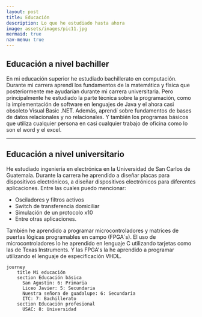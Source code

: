 ```yaml
---
layout: post
title: Educación
description: Lo que he estudiado hasta ahora
image: assets/images/pic11.jpg
mermaid: true
nav-menu: true
---
```

## Educación a nivel bachiller
En mi educación superior he estudiado bachillerato en computación. Durante mi carrera aprendí los fundamentos de la matemática y física que posteriormente me ayudarían durante mi carrera universitaria. Pero principalmente he estudiado la parte técnica sobre la programación, como la implementación de software en lenguajes de Java y el ahora casi obsoleto Visual Basic .NET. Además, aprendí sobre fundamentos de bases de datos relacionales y no relacionales. Y también los programas básicos que utiliza cualquier persona en casi cualquier trabajo de oficina como lo son el word y el excel. 

---

## Educación a nivel universitario
He estudiado ingeniería en electrónica en la Universidad de San Carlos de Guatemala. Durante la carrera he aprendido a diseñar placas para dispositivos electrónicos, a diseñar dispositivos electrónicos para diferentes aplicaciones. Entre las cuales puedo mencionar: 

- Osciladores y filtros activos
- Switch de transferencia domiciliar
- Simulación de un protocolo x10
- Entre otras aplicaciones.

También he aprendido a programar microcontroladores y matrices de puertas lógicas programables en campo (FPGA´s). El uso de microcontroladores lo he aprendido en lenguaje C utilizando tarjetas como las de Texas Instruments. Y las FPGA's la he aprendido a programar utilizando el lenguaje de especificación VHDL. 


```mermaid
journey
    title Mi educación
    section Educación básica
      San Agustin: 6: Primaria
      Liceo Javier: 5: Secundaria
      Nuestra señora de guadalupe: 6: Secundaria
      ITC: 7: Bachillerato
    section Educación profesional
      USAC: 8: Universidad
```




